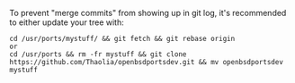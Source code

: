
To prevent "merge commits" from showing up in git log, it's recommended to either update your tree with:

	cd /usr/ports/mystuff/ && git fetch && git rebase origin
	or
	cd /usr/ports && rm -fr mystuff && git clone https://github.com/Thaolia/openbsdportsdev.git && mv openbsdportsdev mystuff


